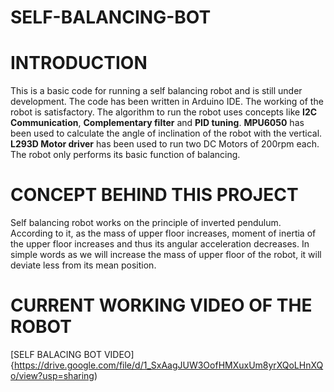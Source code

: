 # SELF-BALANCING-BOT

# INTRODUCTION
This is a basic code for running a self balancing robot and is still under development. The code has 
been written in Arduino IDE.
The working of the robot is satisfactory. The algorithm to run the robot uses concepts like
**I2C Communication**, **Complementary filter** and **PID tuning**. **MPU6050** has been used to calculate the 
angle of inclination of the robot with the vertical. **L293D Motor driver** has been used to run two
DC Motors of 200rpm each. The robot only performs its basic function of balancing.

# CONCEPT BEHIND THIS PROJECT
Self balancing robot works on the principle of inverted pendulum. According to it, as the mass of upper floor
increases, moment of inertia of the upper floor increases and thus its angular acceleration decreases. In simple words
as we will increase the mass of upper floor of the robot, it will deviate less from its mean position.

# CURRENT WORKING VIDEO OF THE ROBOT
[SELF BALACING BOT VIDEO]{https://drive.google.com/file/d/1_SxAagJUW3OofHMXuxUm8yrXQoLHnXQo/view?usp=sharing)

